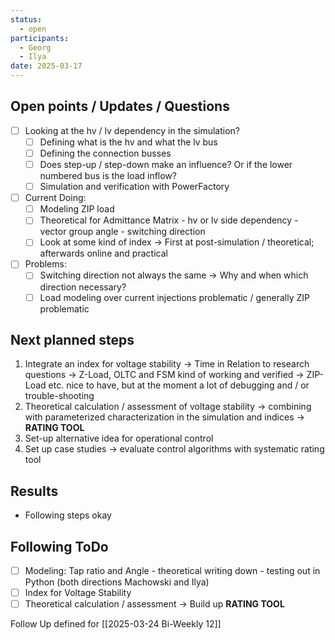 ```yaml
---
status:
  - open
participants:
  - Georg
  - Ilya
date: 2025-03-17
---
```

## Open points / Updates / Questions
- [ ] Looking at the hv / lv dependency in the simulation?
	- [ ] Defining what is the hv and what the lv bus
	- [ ] Defining the connection busses
	- [ ] Does step-up / step-down make an influence? Or if the lower numbered bus is the load inflow?
	- [ ] Simulation and verification with PowerFactory

- [ ] Current Doing: 
	- [ ] Modeling ZIP load
	- [ ] Theoretical for Admittance Matrix 
		    - hv or lv side dependency
		    - vector group angle
		    - switching direction
	- [ ] Look at some kind of index -> First at post-simulation / theoretical; afterwards online and practical

- [ ] Problems: 
	- [ ] Switching direction not always the same -> Why and when which direction necessary?
	- [ ] Load modeling over current injections problematic / generally ZIP problematic
## Next planned steps
1. Integrate an index for voltage stability -> Time in Relation to research questions
	-> Z-Load, OLTC and FSM kind of working and verified
	-> ZIP-Load etc. nice to have, but at the moment a lot of debugging and / or trouble-shooting
2. Theoretical calculation / assessment of voltage stability
	-> combining with parameterized characterization in the simulation and indices
	-> **RATING TOOL**
3. Set-up alternative idea for operational control
4. Set up case studies -> evaluate control algorithms with systematic rating tool
## Results
- Following steps okay

## Following ToDo
- [ ] Modeling: Tap ratio and Angle 
      - theoretical writing down
      - testing out in Python (both directions Machowski and Ilya)
- [ ] Index for Voltage Stability 
- [ ] Theoretical calculation / assessment -> Build up **RATING TOOL** 

Follow Up defined for [[2025-03-24 Bi-Weekly 12]]